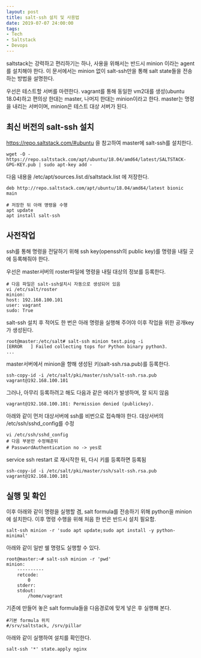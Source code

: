 ```yaml
---
layout: post
title: salt-ssh 설치 및 사용법
date: 2019-07-07 24:00:00
tags:
- Tech
- Saltstack
- Devops
---
```


saltstack는 강력하고 편리하기는 하나, 사용을 위해서는 반드시 minion 이라는 agent를 설치해야 한다. 이 문서에서는 minion 없이 salt-ssh만을 통해 salt state들을 전송하는 방법을 설명한다.

우선은 테스트할 서버를 마련한다. vagrant를 통해 동일한 vm2대를 생성(ubuntu 18.04)하고 편의상 한대는 master, 나머지 한대는 minion이라고 한다. master는 명령을 내리는 서버이며, minion은 테스트 대상 서버가 된다.

## 최신 버전의 salt-ssh 설치 

https://repo.saltstack.com/#ubuntu 을 참고하여 master에 salt-ssh를 설치한다.

    wget -O - https://repo.saltstack.com/apt/ubuntu/18.04/amd64/latest/SALTSTACK-GPG-KEY.pub | sudo apt-key add -

다음 내용을 /etc/apt/sources.list.d/saltstack.list 에 저장한다.

    deb http://repo.saltstack.com/apt/ubuntu/18.04/amd64/latest bionic main

    # 저장한 뒤 아래 명령을 수행
    apt update
    apt install salt-ssh

## 사전작업

ssh를 통해 명령을 전달하기 위해 ssh key(openssh의 public key)를 명령을 내릴 곳에 등록해줘야 한다.

우선은 master서버의 roster파일에 명령을 내릴 대상의 정보를 등록한다.

    # 다음 파일은 salt-ssh설치시 자동으로 생성되어 있음
    vi /etc/salt/roster
    minion:
    host: 192.168.100.101
    user: vagrant
    sudo: True

salt-ssh 설치 후 적어도 한 번은 아래 명령을 실행해 주어야 이후 작업을 위한 공개key가 생성된다.


    root@master:/etc/salt# salt-ssh minion test.ping -i
    [ERROR   ] Failed collecting tops for Python binary python3.
    ...

master서버에서 minion을 향해 생성된 키(salt-ssh.rsa.pub)를 등록한다.

    ssh-copy-id -i /etc/salt/pki/master/ssh/salt-ssh.rsa.pub vagrant@192.168.100.101

그러나, 아무리 등록하려고 해도 다음과 같은 에러가 발생하며, 잘 되지 않음
    
    vagrant@192.168.100.101: Permission denied (publickey).

아래와 같이 먼저 대상서버에 ssh를 비번으로 접속해야 한다. 대상서버의 /etc/ssh/sshd_config를 수정

    vi /etc/ssh/sshd_config
    # 다음 부분만 수정해준뒤
    # PasswordAuthentication no -> yes로

service ssh restart 로 재시작한 뒤, 다시 키를 등록하면 등록됨
    
    ssh-copy-id -i /etc/salt/pki/master/ssh/salt-ssh.rsa.pub vagrant@192.168.100.101


## 실행 및 확인

이후 아래와 같이 명령을 실행할 겸, salt formula를 전송하기 위해 python을 minion에 설치한다. 이후 명령 수행을 위해 처음 한 번은 반드시 설치 필요함.

    salt-ssh minion -r 'sudo apt update;sudo apt install -y python-minimal'

아래와 같이 일반 쉘 명령도 실행할 수 있다.

    root@master:~# salt-ssh minion -r 'pwd'
    minion:
        ----------
        retcode:
            0
        stderr:
        stdout:
            /home/vagrant

기존에 만들어 놓은 salt formula들을 다음경로에 맞게 넣은 후 실행해 본다.

    #기본 formula 위치
    #/srv/saltstack, /srv/pillar

아래와 같이 실행하여 설치를 확인한다.

    salt-ssh '*' state.apply nginx
